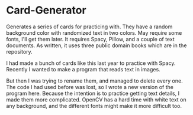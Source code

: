 # Card-Generator
Generates a series of cards for practicing with.  They have a random background color with randomized text in two colors.  May require some fonts, I'll get them later.  It requires Spacy, Pillow, and a couple of text documents.  As written, it uses three public domain books which are in the repository.

I had made a bunch of cards like this last year to practice with Spacy.  Recently I wanted to make a program that reads text in images.


But then I was trying to rename them, and managed to delete every one.  The code I had used before was lost, so I wrote a new version of the program here.  Because the intention is to practice getting text details, I made them more complicated.  OpenCV has a hard time with white text on any background, and the different fonts might make it more difficult too.

